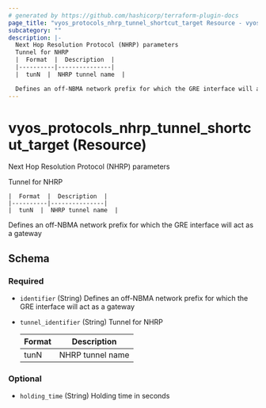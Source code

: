 ```yaml
---
# generated by https://github.com/hashicorp/terraform-plugin-docs
page_title: "vyos_protocols_nhrp_tunnel_shortcut_target Resource - vyos"
subcategory: ""
description: |-
  Next Hop Resolution Protocol (NHRP) parameters
  Tunnel for NHRP
  |  Format  |  Description  |
  |----------|---------------|
  |  tunN  |  NHRP tunnel name  |

  Defines an off-NBMA network prefix for which the GRE interface will act as a gateway
---
```


# vyos_protocols_nhrp_tunnel_shortcut_target (Resource)

Next Hop Resolution Protocol (NHRP) parameters

Tunnel for NHRP

    |  Format  |  Description  |
    |----------|---------------|
    |  tunN  |  NHRP tunnel name  |

Defines an off-NBMA network prefix for which the GRE interface will act as a gateway



<!-- schema generated by tfplugindocs -->
## Schema

### Required

- `identifier` (String) Defines an off-NBMA network prefix for which the GRE interface will act as a gateway
- `tunnel_identifier` (String) Tunnel for NHRP

    |  Format  |  Description  |
    |----------|---------------|
    |  tunN  |  NHRP tunnel name  |

### Optional

- `holding_time` (String) Holding time in seconds
